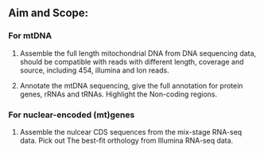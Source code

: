 ## Aim and Scope:
### For mtDNA 
1. Assemble the full length mitochondrial DNA from DNA sequencing data, 
should be compatible with reads with different length, coverage and source, 
including 454, illumina and Ion reads.

2. Annotate the mtDNA sequencing, give the full annotation for protein genes, 
rRNAs and tRNAs. Highlight the Non-coding regions.

### For nuclear-encoded (mt)genes

1. Assemble the nulcear CDS sequences from the mix-stage RNA-seq data. Pick out
The best-fit orthology from Illumina RNA-seq data.

